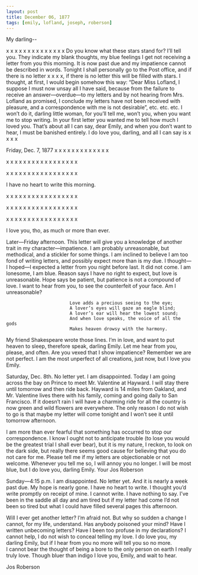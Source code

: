 ```yaml
---
layout: post
title: December 06, 1877
tags: [emily, lofland, joseph, roberson]
---
```

My darling--  

x          x          x          x          x          x          x          x           x          x        x        x        x        x
Do you know what these stars stand for?  I’ll tell you.  They indicate my blank thoughts, my blue feelings I get not receiving a letter from you this morning.  It is now past due and my impatience cannot be described in words.  Tonight I shall personally go to the Post office, and if there is no letter       x       x     x     x,    if there is no letter this will be filled with stars.  I thought, at first, I would begin somehow this way:  “Dear Miss Lofland, I suppose I must now unsay all I have said, because from the failure to receive an answer—overdue—to my letters and by not hearing from Mrs. Lofland as promised, I conclude my letters have not been received with pleasure, and a correspondence with me is not desirable”, etc. etc. etc.   I won’t do it, darling little woman, for you’ll tell me, won’t you, when you want me to stop writing.  In your first letter you wanted me to tell how much I loved you.  That’s about all I can say, dear Emily, and when you don’t want to hear, I must be banished entirely.  I do love you, darling, and all I can say is x      x      x       x  


Friday, Dec. 7, 1877   x       x       x       x       x       x       x       x       x       x       x       x       x

x       x       x       x       x       x       x       x       x       x       x       x       x      x        x        x       x

x       x       x       x       x       x       x       x       x       x       x       x       x       x         x       x       x

I have no heart to write this morning.

x       x       x       x       x       x       x       x       x       x       x       x       x       x       x       x       x

x       x       x       x        x       x       x       x       x       x       x       x       x       x       x       x       x

x       x        x       x       x       x       x       x       x       x       x       x       x       x       x       x       x  

I love you, tho, as much or more than ever.  


Later—Friday afternoon.  This letter will give you a knowledge of another trait in my character—impatience.  I am probably unreasonable, but methodical, and a stickler for some things.  I am inclined to believe I am too fond of writing letters, and possibly expect more than is my due.  I thought—I hoped—I expected a letter from you night before last.  It did not come.  I am lonesome, I am blue.  Reason says I have no right to expect, but love is unreasonable.  Hope says be patient, but patience is not a compound of love.  I want to hear from you, to see the counterfeit of your face.  Am I unreasonable?  

                            Love adds a precious seeing to the eye;
                            A lover’s eyes will gaze an eagle blind;
                            A lover’s ear will hear the lowest sound;
                            And when love speaks, the voice of all the gods
                            Makes heaven drowsy with the harmony.  

My friend Shakespeare wrote those lines.  I’m in love, and want to put heaven to sleep, therefore speak, darling Emily.  Let me hear from you, please, and often.  Are you vexed that I show impatience?  Remember we are not perfect.  I am the most unperfect of all creations, just now, but I love you Emily.  


Saturday, Dec. 8th.    No letter yet.  I am disappointed.  Today I am going across the bay on Prince to meet Mr. Valentine at Hayward.  I will stay there until tomorrow and then ride back.  Hayward is 14 miles from Oakland, and Mr. Valentine lives there with his family, coming and going daily to San Francisco.  If it doesn’t rain I will have a charming ride for all the country is now green and wild flowers are everywhere.  The only reason I do not wish to go is that maybe my letter will come tonight and I won’t see it until tomorrow afternoon.  

I am more than ever fearful that something has occurred to stop our correspondence.   I know I ought not to anticipate trouble (to lose you would be the greatest trial I shall ever bear), but it is my nature, I reckon, to look on the dark side, but really there seems good cause for believing that you do not care for me.  Please tell me if my letters are objectionable or not welcome.  Whenever you tell me so, I will annoy you no longer.  I will be most blue, but I do love you, darling Emily.  Your Jos Roberson  


Sunday—4:15 p.m.    I am disappointed.  No letter yet.  And it is nearly a week past due.  My hope is nearly gone.  I have no heart to write.  I thought you’d write promptly on receipt of mine.  I cannot write.  I have nothing to say.  I’ve been in the saddle all day and am tired but if my letter had come I’d not been so tired but what I could have filled several pages this afternoon.  

Will I ever get another letter?  I’m afraid not.  But why so sudden a change I cannot, for my life, understand.  Has anybody poisoned your mind?  Have I written unbecoming letters?  Have I been too profuse in my declarations?  I cannot help, I do not wish to conceal telling my love.  I do love you, my darling Emily, but if I hear from you no more will tell you so no more.  
I cannot bear the thought of being a bore to the only person on earth I really truly love.  Though bluer than indigo I love you, Emily, and wait to hear.  

Jos Roberson
